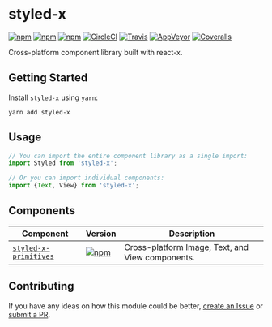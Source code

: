 # styled-x

[![npm](https://img.shields.io/npm/v/styled-x.svg)](https://www.npmjs.com/package/styled-x)
[![npm](https://img.shields.io/npm/dt/styled-x.svg)](https://www.npmjs.com/package/styled-x)
[![npm](https://img.shields.io/npm/l/styled-x.svg)](https://github.com/negativetwelve/styled-x/blob/master/LICENSE)
[![CircleCI](https://img.shields.io/circleci/project/github/negativetwelve/styled-x.svg?label=circle)](https://circleci.com/gh/negativetwelve/styled-x)
[![Travis](https://img.shields.io/travis/negativetwelve/styled-x.svg?label=travis)](https://travis-ci.org/negativetwelve/styled-x)
[![AppVeyor](https://img.shields.io/appveyor/ci/negativetwelve/styled-x/master.svg?label=appveyor)](https://ci.appveyor.com/project/negativetwelve/styled-x)
[![Coveralls](https://img.shields.io/coveralls/negativetwelve/styled-x.svg)](https://coveralls.io/github/negativetwelve/styled-x?branch=master)

Cross-platform component library built with react-x.

## Getting Started

Install `styled-x` using `yarn`:

```shell
yarn add styled-x
```

## Usage

```javascript
// You can import the entire component library as a single import:
import Styled from 'styled-x';

// Or you can import individual components:
import {Text, View} from 'styled-x';
```

## Components

Component | Version | Description
----------|---------|------------
[`styled-x-primitives`](/packages/styled-x-primitives) | [![npm](https://img.shields.io/npm/v/styled-x-primitives.svg)][npm-primitives] | Cross-platform Image, Text, and View components.

[npm-primitives]: https://www.npmjs.com/package/styled-x-primitives

## Contributing

If you have any ideas on how this module could be better, [create an Issue](https://github.com/negativetwelve/styled-x/issues) or [submit a PR](https://github.com/negativetwelve/styled-x/pulls).
